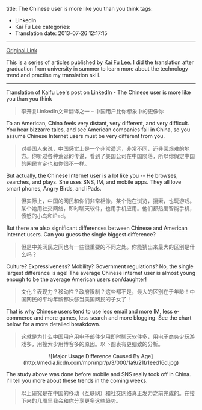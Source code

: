 title: The Chinese user is more like you than you think
tags: 
  - LinkedIn
  - Kai Fu Lee
categories: 
  - Translation
date: 2013-07-26 12:17:15
---
[Original Link](https://www.linkedin.com/today/post/article/20121002150727-416648-the-chinese-user-is-more-like-you-than-you-think)

This is a series of articles published by [Kai Fu Lee](https://www.linkedin.com/profile/view?id=416648&authType=name&authToken=GZNe&ref=CONTENT&goback=%2Empd2_*1_*1_*1_*1_*1_*1_20121002150727*5416648*5the*5chinese*5user*5is*5more*5like*5you*5than*5you*5think&trk=mp-ph-pn). I did the translation after graduation from university in summer to learn more about the technology trend and practise my translation skill.  

---

Translation of Kaifu Lee's post on LinkedIn - The Chinese user is more like you than you think
>李开复LinkedIn文章翻译之一 – 中国用户比你想象中的更像你

To an American, China feels very distant, very different, and very difficult. You hear bizzarre tales, and see American companies fail in China, so you assume Chinese Internet users must be very different from you.  
>对美国人来说，中国感觉上是一个非常遥远，非常不同，还非常艰难的地方。你听过各种荒诞的传说，看到了美国公司在中国陨落，所以你假定中国的网民肯定也和你很不一样。

But actually, the Chinese Internet user is a lot like you -- He browses, searches, and plays. She uses SNS, IM, and mobile apps. They all love smart phones, Angry Birds, and iPads.
>但实际上，中国的网民和你们非常相像。某个他在浏览，搜索，也玩游戏。某个她用社交网络，即时聊天软件，也用手机应用。他们都热爱智能手机，愤怒的小鸟和iPad。

But there are also significant differences between Chinese and American Internet users. Can you guess the single biggest difference?  
>但是中美网民之间也有一些很重要的不同之处。你能猜出来最大的区别是什么吗？

Culture? Expressiveness? Mobility? Government regulations? No, the single largest difference is age! The average Chinese internet user is almost young enough to be the average American users son/daughter!
>文化？表现力？移动性？政府限制？这些都不是，最大的区别在于年龄！中国网民的平均年龄都快够当美国网民的子女了！

That is why Chinese users tend to use less email and more IM, less e-commerce and more games, less search and more blogging. See the chart below for a more detailed breakdown.
>这就是为什么中国用户用电子邮件少用即时聊天软件多，用电子商务少玩游戏多，用搜索少用博客多的原因。以下图表有更细致的分析。

 <center>![Major Usage Difference Caused By Age](http://media.licdn.com/mpr/mpr/p/3/000/1a9/21f/1eed16d.jpg)</center>

The study above was done before mobile and SNS really took off in China. I'll tell you more about these trends in the coming weeks.
>以上研究是在中国的移动（互联网）和社交网络真正发力之前完成的。在接下来的几周里我会和你分享更多这些趋势。
